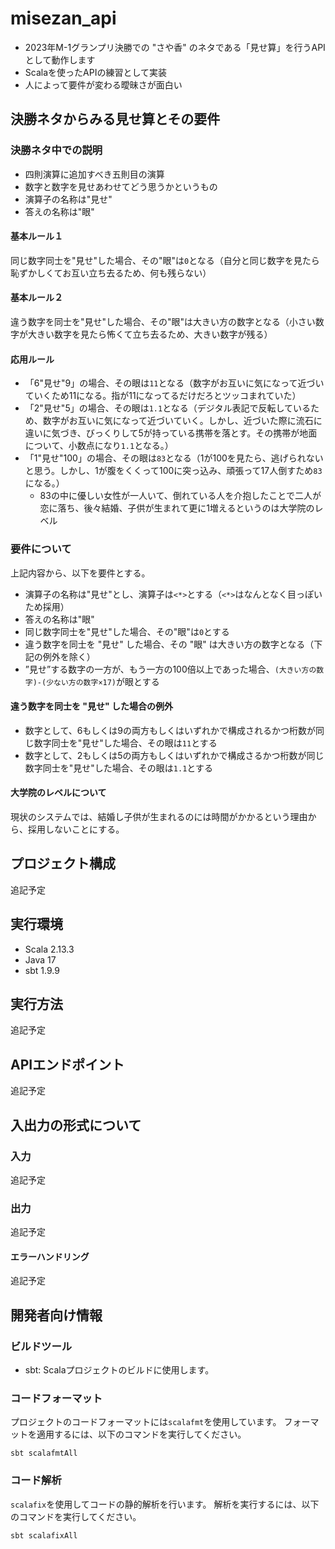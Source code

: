 # misezan_api
- 2023年M-1グランプリ決勝での "さや香" のネタである「見せ算」を行うAPIとして動作します
- Scalaを使ったAPIの練習として実装
- 人によって要件が変わる曖昧さが面白い

## 決勝ネタからみる見せ算とその要件

### 決勝ネタ中での説明
- 四則演算に追加すべき五則目の演算
- 数字と数字を見せあわせてどう思うかというもの
- 演算子の名称は"見せ" 
- 答えの名称は"眼"

#### 基本ルール１
同じ数字同士を"見せ"した場合、その"眼"は`0`となる（自分と同じ数字を見たら恥ずかしくてお互い立ち去るため、何も残らない）
#### 基本ルール２
違う数字を同士を"見せ"した場合、その"眼"は大きい方の数字となる（小さい数字が大きい数字を見たら怖くて立ち去るため、大きい数字が残る）
#### 応用ルール
- 「6"見せ"9」の場合、その眼は`11`となる（数字がお互いに気になって近づいていくため11になる。指が11になってるだけだろとツッコまれていた）
- 「2"見せ"5」の場合、その眼は`1.1`となる（デジタル表記で反転しているため、数字がお互いに気になって近づいていく。しかし、近づいた際に流石に違いに気づき、びっくりして5が持っている携帯を落とす。その携帯が地面について、小数点になり`1.1`となる。）
- 「1"見せ"100」の場合、その眼は`83`となる（1が100を見たら、逃げられないと思う。しかし、1が腹をくくって100に突っ込み、頑張って17人倒すため`83`になる。）
  - 83の中に優しい女性が一人いて、倒れている人を介抱したことで二人が恋に落ち、後々結婚、子供が生まれて更に1増えるというのは大学院のレベル

### 要件について
上記内容から、以下を要件とする。
- 演算子の名称は"見せ"とし、演算子は`<*>`とする（`<*>`はなんとなく目っぽいため採用）
- 答えの名称は"眼"
- 同じ数字同士を"見せ"した場合、その"眼"は`0`とする
- 違う数字を同士を "見せ" した場合、その "眼" は大きい方の数字となる（下記の例外を除く）
- ”見せ”する数字の一方が、もう一方の100倍以上であった場合、`(大きい方の数字)-(少ない方の数字×17)`が眼とする
#### 違う数字を同士を "見せ" した場合の例外
  - 数字として、6もしくは9の両方もしくはいずれかで構成されるかつ桁数が同じ数字同士を"見せ"した場合、その眼は`11`とする
  - 数字として、2もしくは5の両方もしくはいずれかで構成さるかつ桁数が同じ数字同士を"見せ"した場合、その眼は`1.1`とする
#### 大学院のレベルについて
現状のシステムでは、結婚し子供が生まれるのには時間がかかるという理由から、採用しないことにする。

## プロジェクト構成
追記予定

## 実行環境

- Scala 2.13.3
- Java 17
- sbt 1.9.9

## 実行方法
追記予定

## APIエンドポイント
追記予定

## 入出力の形式について
### 入力
追記予定

### 出力
追記予定

#### エラーハンドリング
追記予定

## 開発者向け情報

### ビルドツール

- sbt: Scalaプロジェクトのビルドに使用します。

### コードフォーマット

プロジェクトのコードフォーマットには`scalafmt`を使用しています。
フォーマットを適用するには、以下のコマンドを実行してください。
```
sbt scalafmtAll
```

### コード解析

`scalafix`を使用してコードの静的解析を行います。
解析を実行するには、以下のコマンドを実行してください。
```
sbt scalafixAll
```
